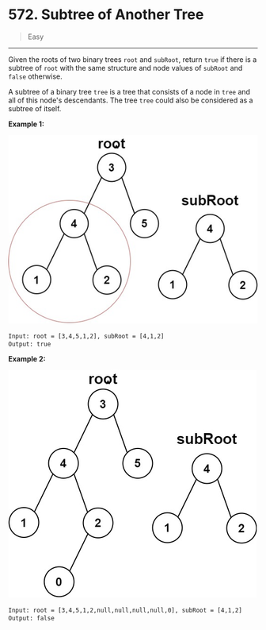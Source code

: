# 572. Subtree of Another Tree

> Easy

------

Given the roots of two binary trees `root` and `subRoot`, return `true` if there is a subtree of `root` with the same structure and node values of `subRoot` and `false` otherwise.

A subtree of a binary tree `tree` is a tree that consists of a node in `tree` and all of this node's descendants. The tree `tree` could also be considered as a subtree of itself.

**Example 1:**

![tree-1](images/tree-1.jpg)

```
Input: root = [3,4,5,1,2], subRoot = [4,1,2]
Output: true
```

**Example 2:**

![tree-2](images/tree-2.jpg)

```
Input: root = [3,4,5,1,2,null,null,null,null,0], subRoot = [4,1,2]
Output: false
```